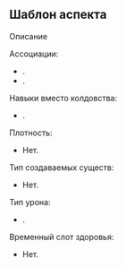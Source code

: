 ## Шаблон аспекта

Описание

Ассоциации:
- .
- .

Навыки вместо колдовства:
- .

Плотность:
- Нет.

Тип создаваемых существ:
- Нет.

Тип урона:
- .

Временный слот здоровья:
- Нет.